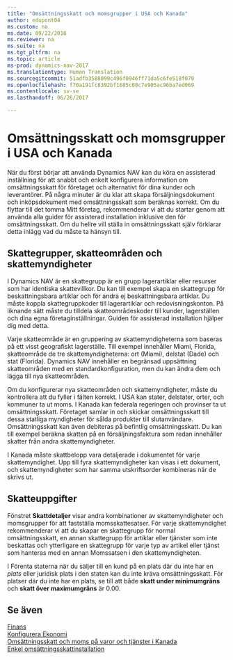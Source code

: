```yaml
---
title: "Omsättningsskatt och momsgrupper i USA och Kanada"
author: edupont04
ms.custom: na
ms.date: 09/22/2016
ms.reviewer: na
ms.suite: na
ms.tgt_pltfrm: na
ms.topic: article
ms-prod: dynamics-nav-2017
ms.translationtype: Human Translation
ms.sourcegitcommit: 51adfb3588099c496f0946ff71da5c6fe518f070
ms.openlocfilehash: f70a191fc8392bf1685c08c7e905ac96ba7ed069
ms.contentlocale: sv-se
ms.lasthandoff: 06/26/2017

---
```


# <a name="sales-tax-and-tax-groups-in-the-us-and-canada"></a>Omsättningsskatt och momsgrupper i USA och Kanada
När du först börjar att använda Dynamics NAV kan du köra en assisterad inställning för att snabbt och enkelt konfigurera information om omsättningsskatt för företaget och alternativt för dina kunder och leverantörer. På några minuter är du klar att skapa försäljningsdokument och inköpsdokument med omsättningsskatt som beräknas korrekt.
Om du flyttar till det tomma Mitt företag, rekommenderar vi att du startar genom att använda alla guider för assisterad installation inklusive den för omsättningsskatt. Om du hellre vill ställa in omsättningsskatt själv förklarar detta inlägg vad du måste ta hänsyn till.  

## <a name="tax-groups-tax-areas-and-tax-jurisdictions"></a>Skattegrupper, skatteområden och skattemyndigheter
I Dynamics NAV är en skattegrupp är en grupp lagerartiklar eller resurser som har identiska skattevillkor. Du kan till exempel skapa en skattegrupp för beskattningsbara artiklar och för andra ej beskattningsbara artiklar. Du måste koppla skattegruppkoder till lagerartiklar och redovisningskonton. På liknande sätt måste du tilldela skatteområdeskoder till kunder, lagerställen och dina egna företaginställningar. Guiden för assisterad installation hjälper dig med detta.  

Varje skatteområde är en gruppering av skattemyndigheterna som baseras på ett visst geografiskt lagerställe. Till exempel innehåller Miami, Florida, skatteområde de tre skattemyndigheterna: ort (Miami), delstat (Dade) och stat (Florida).  Dynamics NAV innehåller en begränsad uppsättning skatteområden med en standardkonfiguration, men du kan ändra dem och lägga till nya skatteområden.  

Om du konfigurerar nya skatteområden och skattemyndigheter, måste du kontrollera att du fyller i fälten korrekt. I USA kan stater, delstater, orter, och kommuner ta ut moms. I Kanada kan federala regeringen och provinser ta ut omsättningsskatt. Företaget samlar in och skickar omsättningsskatt till dessa statliga myndigheter för sålda produkter till slutanvändare. Omsättningsskatt kan även debiteras på befintlig omsättningsskatt. Du kan till exempel beräkna skatten på en försäljningsfaktura som redan innehåller skatter från andra skattemyndigheter.  

I Kanada måste skattbelopp vara detaljerade i dokumentet för varje skattemyndighet. Upp till fyra skattemyndigheter kan visas i ett dokument, och skattemyndigheter som har samma utskriftsorder kombineras när de skrivs ut.

## <a name="tax-details"></a>Skatteuppgifter
Fönstret **Skattdetaljer** visar andra kombinationer av skattemyndigheter och momsgrupper för att fastställa momsskattesatser. För varje skattemyndighet rekommenderar vi att du skapar en skattegrupp för normal omsättningsskatt, en annan skattegrupp för artiklar eller tjänster som inte beskattas och ytterligare en skattegrupp för varje typ av artikel eller tjänst som hanteras med en annan Momssatsen i den skattemyndigheten.  

I Förenta staterna när du säljer till en kund på en plats där du inte har en *plats* eller juridisk plats i den staten kan du inte kräva omsättningsskatt. För platser där du inte har en plats, se till att både **skatt under minimumgräns** och **skatt över maximumgräns** är 0.00.  

## <a name="see-also"></a>Se även
[Finans](finance-setup.md)  
[Konfigurera Ekonomi](finance-setup-setup-finance-setup.md)  
[Omsättningsskatt och moms på varor och tjänster i Kanada](ca-finance-setup-tax.md)  
[Enkel omsättningsskattinstallation](https://madeira.microsoft.com/en-us/blog/sales-tax-setup-made-easy)  

